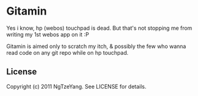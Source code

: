 # Gitamin

Yes i know, hp (webos) touchpad is dead. But that's not stopping
me from writing my 1st webos app on it :P

Gitamin is aimed only to scratch my itch, & possibly the few who
wanna read code on any git repo while on hp touchpad.

## License

Copyright (c) 2011 NgTzeYang. See LICENSE for details.
